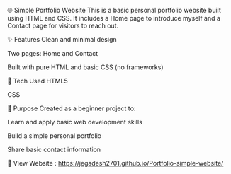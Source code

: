 🌐 Simple Portfolio Website
This is a basic personal portfolio website built using HTML and CSS. It includes a Home page to introduce myself and a Contact page for visitors to reach out.

✨ Features
Clean and minimal design

Two pages: Home and Contact

Built with pure HTML and basic CSS (no frameworks)

🔧 Tech Used
HTML5

CSS

📌 Purpose
Created as a beginner project to:

Learn and apply basic web development skills

Build a simple personal portfolio

Share basic contact information

🔗 View
Website : https://jegadesh2701.github.io/Portfolio-simple-website/


